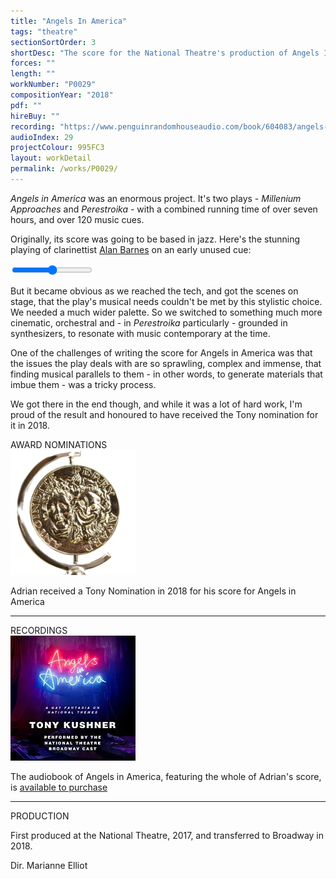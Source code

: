 ```yaml
---
title: "Angels In America"
tags: "theatre"
sectionSortOrder: 3
shortDesc: "The score for the National Theatre's production of Angels In America"
forces: ""
length: ""
workNumber: "P0029"
compositionYear: "2018"
pdf: ""
hireBuy: ""
recording: "https://www.penguinrandomhouseaudio.com/book/604083/angels-in-america/"
audioIndex: 29
projectColour: 995FC3
layout: workDetail
permalink: /works/P0029/
---
```

<div class="pdMainContent">
    <p>
       <i>Angels in America</i> was an enormous project. It's two plays - <i>Millenium Approaches</i> and <i>Perestroika</i> - with a combined running time of over seven hours, and over 120 music cues. </p>
    <p>
        Originally, its score was going to be based in jazz. Here's the stunning playing of clarinettist <a href="https://www.alanbarnesjazz.com/"> Alan Barnes</a> on an early unused cue:<br /></p>
     <div class="pdAudioPlayer">
        <div class="audioTrackRow">
            <div class="button">
                <div class="amplitude-play-pause" amplitude-main-play-pause="true" data-amplitude-song-index="29"></div>
            </div>
            <div class="audioProgress">
                <input type="range" class="amplitude-song-slider" data-amplitude-song-index="29"/>
            </div>
        </div>
    </div> 
    <p>But it became obvious as we reached the tech, and got the scenes on stage, that the play's musical needs couldn't be met by this stylistic choice. We needed a much wider palette. So we switched to something much more cinematic, orchestral and - in <i>Perestroika</i> particularly - grounded in synthesizers, to resonate with music contemporary at the time.
    </p>
    <p>
      One of the challenges of writing the score for Angels in America was that the issues the play deals with are so sprawling, complex and immense, that finding musical parallels to them - in other words, to generate materials that imbue them - was a tricky process.
    </p>
    <p>
      We got there in the end though, and while it was a lot of hard work, I'm proud of the result and honoured to have received the Tony nomination for it in 2018.
    </p>
</div>

<div class="pdSidebar">
    <div class="pdSidebarSection">
        <div class="pdSidebarSectionTitle" style="color: #{{ projectColour }}">AWARD NOMINATIONS</div>
        <div class="pdSidebarImage">
             <img src="/images/misc/TonyAward200x200.png" alt="Tony award">
        </div>
         <p>Adrian received a Tony Nomination in 2018 for his score for Angels in America</p>
    </div>
    <hr />
    <div class="pdSidebarSection">
        <div class="pdSidebarSectionTitle" style="color: #{{ projectColour }}">RECORDINGS</div>
        <div class="pdSidebarImage">
          <a href="https://www.penguinrandomhouseaudio.com/book/604083/angels-in-america/"><img src="/works/P0029/image/AiA audiobook.jpg" alt="Angels in America audiobook"></a>
        </div>
        <p>The audiobook of Angels in America, featuring the whole of Adrian's score, is <a href="https://www.penguinrandomhouseaudio.com/book/604083/angels-in-america/">available to purchase</a></p>
    </div>
    <hr />
    <div class="pdSidebarSection">
      <div class="pdSidebarSectionTitle" style="color: #{{ projectColour }}">PRODUCTION</div>
       <p>First produced at the National Theatre, 2017, and transferred to Broadway in 2018.</p>
      <p>Dir. Marianne Elliot</p> 
    </div>
</div>